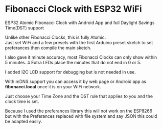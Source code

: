 # Fibonacci Clock with ESP32 WiFi
ESP32 Atomic Fibonacci Clock with Android App and full Daylight Savings Time(DST) support

Unlike other Fibonacci Clocks, this is fully Atomic.  
Just set WiFi and a few presets with the first Arduino preset sketch to set preferances then compile the main sketch.

I also gave it minute accuracy, most Fibonacci Clocks can only show within 5 minutes.  4 Extra LEDs place the minutes that do not end in 0 or 5.

I added I2C LCD support for debugging but is not needed in use.

With mDNS support you can access it by web page or Android app as **fibonacci.local** once it is on your WiFi network.

Just choose your Time Zone and the DST rule that applies to you and the clock time is set.

Because I used the preferances library this will not work on the ESP8266 but with the Preferances replaced with file system and say JSON this could be adapted easily.
